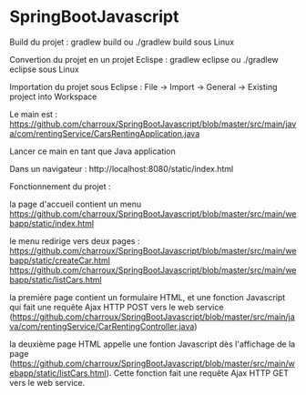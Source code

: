 # SpringBootJavascript

Build du projet : gradlew build    ou ./gradlew build    sous Linux

Convertion du projet en un projet Eclispe : gradlew eclipse    ou ./gradlew eclipse    sous Linux

Importation du projet sous Eclipse : File -> Import -> General -> Existing project into Workspace

Le main est : https://github.com/charroux/SpringBootJavascript/blob/master/src/main/java/com/rentingService/CarsRentingApplication.java

Lancer ce main en tant que Java application

Dans un navigateur : http://localhost:8080/static/index.html

Fonctionnement du projet :

  la page d'accueil contient un menu https://github.com/charroux/SpringBootJavascript/blob/master/src/main/webapp/static/index.html
  
  le menu redirige vers deux pages :
    https://github.com/charroux/SpringBootJavascript/blob/master/src/main/webapp/static/createCar.html
    https://github.com/charroux/SpringBootJavascript/blob/master/src/main/webapp/static/listCars.html
  
  la première page contient un formulaire HTML, et une fonction Javascript qui fait une requête Ajax HTTP POST vers le web service (https://github.com/charroux/SpringBootJavascript/blob/master/src/main/java/com/rentingService/CarRentingController.java) 
  
  la deuxième page HTML appelle une fontion Javascript dès l'affichage de la page (https://github.com/charroux/SpringBootJavascript/blob/master/src/main/webapp/static/listCars.html). Cette fonction fait une requête Ajax HTTP GET vers le web service.
